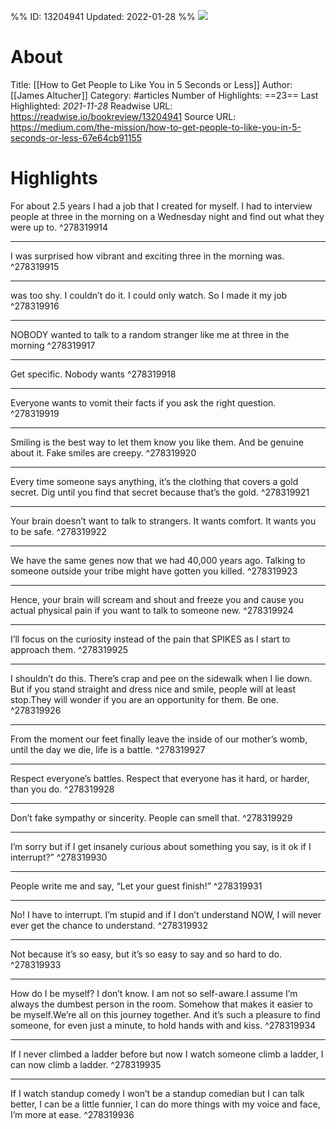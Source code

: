 %%
ID: 13204941
Updated: 2022-01-28
%%
![](https://readwise-assets.s3.amazonaws.com/static/images/article4.6bc1851654a0.png)

# About
Title: [[How to Get People to Like You in 5 Seconds or Less]]
Author: [[James Altucher]]
Category: #articles
Number of Highlights: ==23==
Last Highlighted: *2021-11-28*
Readwise URL: https://readwise.io/bookreview/13204941
Source URL: https://medium.com/the-mission/how-to-get-people-to-like-you-in-5-seconds-or-less-67e64cb91155


# Highlights 
For about 2.5 years I had a job that I created for myself. I had to interview people at three in the morning on a Wednesday night and find out what they were up to.  ^278319914

---

I was surprised how vibrant and exciting three in the morning was.  ^278319915

---

was too shy. I couldn’t do it. I could only watch. So I made it my job  ^278319916

---

NOBODY wanted to talk to a random stranger like me at three in the morning  ^278319917

---

Get specific. Nobody wants  ^278319918

---

Everyone wants to vomit their facts if you ask the right question.  ^278319919

---

Smiling is the best way to let them know you like them. And be genuine about it. Fake smiles are creepy.  ^278319920

---

Every time someone says anything, it’s the clothing that covers a gold secret. Dig until you find that secret because that’s the gold.  ^278319921

---

Your brain doesn’t want to talk to strangers. It wants comfort. It wants you to be safe.  ^278319922

---

We have the same genes now that we had 40,000 years ago. Talking to someone outside your tribe might have gotten you killed.  ^278319923

---

Hence, your brain will scream and shout and freeze you and cause you actual physical pain if you want to talk to someone new.  ^278319924

---

I’ll focus on the curiosity instead of the pain that SPIKES as I start to approach them.  ^278319925

---

I shouldn’t do this. There’s crap and pee on the sidewalk when I lie down. But if you stand straight and dress nice and smile, people will at least stop.They will wonder if you are an opportunity for them. Be one.  ^278319926

---

From the moment our feet finally leave the inside of our mother’s womb, until the day we die, life is a battle.  ^278319927

---

Respect everyone’s battles. Respect that everyone has it hard, or harder, than you do.  ^278319928

---

Don’t fake sympathy or sincerity. People can smell that.  ^278319929

---

I’m sorry but if I get insanely curious about something you say, is it ok if I interrupt?”  ^278319930

---

People write me and say, “Let your guest finish!”  ^278319931

---

No! I have to interrupt. I’m stupid and if I don’t understand NOW, I will never ever get the chance to understand.  ^278319932

---

Not because it’s so easy, but it’s so easy to say and so hard to do.  ^278319933

---

How do I be myself? I don’t know. I am not so self-aware.I assume I’m always the dumbest person in the room. Somehow that makes it easier to be myself.We’re all on this journey together. And it’s such a pleasure to find someone, for even just a minute, to hold hands with and kiss.  ^278319934

---

If I never climbed a ladder before but now I watch someone climb a ladder, I can now climb a ladder.  ^278319935

---

If I watch standup comedy I won’t be a standup comedian but I can talk better, I can be a little funnier, I can do more things with my voice and face, I’m more at ease.  ^278319936

